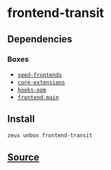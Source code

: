 
frontend-transit 
====================




## Dependencies
### Boxes
* [`seed-frontends`](seed-frontends.md)
* [`core-extensions`](core-extensions.md)
* [`hooks-npm`](hooks-npm.md)
* [`frontend-main`](frontend-main.md)




## Install
```bash
zeus unbox frontend-transit
```












## [Source](https://github.com/liquidapps-io/zeus-sdk/tree/master/boxes/groups/frontends/frontend-transit)
